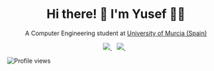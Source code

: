 <h1 align='center'>
 Hi there! 👋  I'm Yusef 👨‍💻
</h1>

<p align='center'>
  A Computer Engineering student at <a href="https://www.um.es/en/web/informatica/">University of Murcia (Spain)</a>
</p>
 

<p align='center'>
  
  <a href="https://www.linkedin.com/in/yusef-benarroum-marin/">
    <img src="https://img.shields.io/badge/linkedin-%230077B5.svg?&style=for-the-badge&logo=linkedin&logoColor=white" />
  </a>&nbsp;&nbsp;
  <a href="mailto:yusefbm24m@gmail.com">
    <img src="https://img.shields.io/badge/Gmail-D14836?style=for-the-badge&logo=gmail&logoColor=white" />        
  </a>&nbsp;&nbsp;  
</p>

![Profile views](https://gpvc.arturio.dev/YusefBM) 
